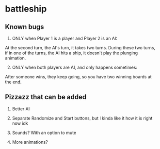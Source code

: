 # battleship

## Known bugs

1. ONLY when Player 1 is a player and Player 2 is an AI:

At the second turn, the AI's turn, it takes two turns.
During these two turns, if in one of the turns, the AI hits a ship, it doesn't play the plunging animation.

2. ONLY when both players are AI, and only happens sometimes:

After someone wins, they keep going, so you have two winning boards at the end.

## Pizzazz that can be added

1. Better AI

2. Separate Randomize and Start buttons, but I kinda like it how it is right now idk

3. Sounds? With an option to mute

4. More animations?